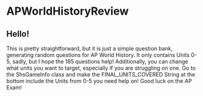 # APWorldHistoryReview
## Hello!
This is pretty straightforward, but it is just a simple question bank, generating random questions for AP World History. It only contains Units 0-5, sadly, but I hope the 185 questions help!
Additionally, you can change what units you want to target, especially if you are struggling on one. Go to the ShsGameInfo class and make the FINAL_UNITS_COVERED String at the bottom include the Units from 0-5 you need help on!
Good luck on the AP Exam!
